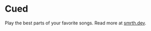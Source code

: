 # Cued

Play the best parts of your favorite songs. Read more at [smrth.dev](https://smrth.dev/projects/cued).
